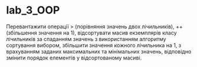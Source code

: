# lab_3_OOP
Перевантажити операції > (порівняння значень двох лічильників), ++ (збільшення значення на 1), відсортувати масив екземплярів класу лічильників за спаданням значень з використанням алгоритму сортування вибором, збільшити значення кожного лічильника на 1, з врахуванням заданих максимальних та мінімальних значень, відповідно змінити порядок елементів у відсортованому масиві.
